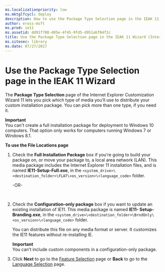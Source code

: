 ```yaml
---
ms.localizationpriority: low
ms.mktglfcycl: deploy
description: How to use the Package Type Selection page in the IEAK 11 Customization Wizard to pick the media type you’ll use to distribute your custom package.
author: eross-msft
ms.prod: ie11
ms.assetid: dd91f788-d05e-4f45-9fd5-d951abf04f2c
title: Use the Package Type Selection page in the IEAK 11 Wizard (Internet Explorer Administration Kit 11 for IT Pros)
ms.sitesec: library
ms.date: 07/27/2017
---
```



# Use the Package Type Selection page in the IEAK 11 Wizard
The **Package Type Selection** page of the Internet Explorer Customization Wizard 11 lets you pick which type of media you’ll use to distribute your custom installation package. You can pick more than one type, if you need it.

**Important**<br>You can't create a full installation package for deployment to Windows 10 computers. That option only works for computers running Windows 7 or Windows 8.1.

**To use the File Locations page**

1.  Check the **Full Installation Package** box if you’re going to build your package on, or move your package to, a local area network (LAN). This media package includes the Internet Explorer 11 installation files, and is named **IE11-Setup-Full.exe**, in the `<system_drive>\<destination_folder>\FLAT\<os_version>\<language_code>` folder.<p>-OR-<p> 

2.  Check the **Configuration-only package** box if you want to update an existing installation of IE11. This media package is named **IE11- Setup-Branding.exe**, in the `<system_drive>\<destination_folder>\BrndOnly\<os_version>\<language_code>` folder.<p>
You can distribute this file on any media format or server. It customizes the IE11 features without re-installing IE.<p>
**Important**<br>You can’t include custom components in a configuration-only package.

3.  Click **Next** to go to the [Feature Selection](feature-selection-ieak11-wizard.md) page or **Back** to go to the [Language Selection](language-selection-ieak11-wizard.md) page.

 

 





